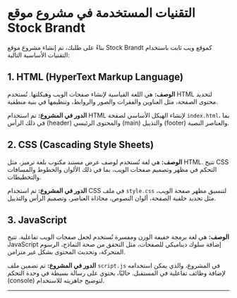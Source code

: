 # التقنيات المستخدمة في مشروع موقع Stock Brandt

بناءً على طلبك، تم إنشاء مشروع موقع Stock Brandt كموقع ويب ثابت باستخدام التقنيات الأساسية التالية:

## 1. HTML (HyperText Markup Language)

**الوصف:** هي اللغة القياسية لإنشاء صفحات الويب وهيكلتها. تُستخدم HTML لتحديد محتوى الصفحة، مثل العناوين والفقرات والصور والروابط، وتنظيمها في بنية منطقية.

**الدور في المشروع:** تم استخدام HTML لإنشاء الهيكل الأساسي لصفحة `index.html`، بما في ذلك الرأس (header) والمحتوى الرئيسي (main) والتذييل (footer) والعناصر النصية.

## 2. CSS (Cascading Style Sheets)

**الوصف:** هي لغة تُستخدم لوصف عرض مستند مكتوب بلغة ترميز، مثل HTML. تتيح CSS التحكم في مظهر وتصميم صفحات الويب، بما في ذلك الألوان والخطوط والمسافات والتخطيطات.

**الدور في المشروع:** تم استخدام CSS في ملف `style.css` لتنسيق مظهر صفحة الويب، مثل تحديد خلفية الصفحة، ألوان النصوص، محاذاة العناصر، وتصميم الرأس والتذييل.

## 3. JavaScript

**الوصف:** هي لغة برمجة خفيفة الوزن ومفسرة تُستخدم لجعل صفحات الويب تفاعلية. تتيح JavaScript إضافة سلوك ديناميكي للصفحات، مثل التحقق من صحة النماذج، الرسوم المتحركة، وتحديث المحتوى بشكل غير متزامن.

**الدور في المشروع:** تم تضمين ملف `script.js` في المشروع، والذي يمكن استخدامه لإضافة وظائف تفاعلية في المستقبل. حاليًا، يحتوي على رسالة بسيطة في وحدة التحكم (console) لتوضيح جاهزيته للاستخدام.

---
